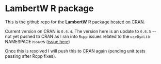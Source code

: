 # LambertW R package

This is the github repo for the **LambertW** R package [hosted on
CRAN](https://cran.r-project.org/web/packages/LambertW/index.html). 

Current version on CRAN is `0.6.4`. The version here is an update to `0.6.5` --
not yet pushed to CRAN as I ran into `Rcpp` issues related to the `useDynLib`
NAMESPACE issues ([issue here](https://github.com/gmgeorg/LambertW/issues/1))

Once this is resolved I will push this to CRAN again (pending unit tests passing
after Rcpp fixes).